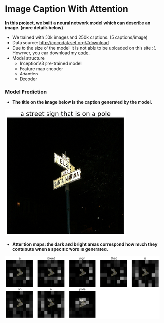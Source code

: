 # Image Caption With Attention
**In this project, we built a neural network model which can describe an image. (more details below)**

- We trained with 50k images and 250k captions. (5 captions/image)
- Data source: http://cocodataset.org/#download
- Due to the size of the model, it is not able to be uploaded on this site :(. However, you can download my [code](https://github.com/shuxg2017/Image-caption-using-attention-mechanism/tree/master/imgcap_model).
- Model structure
  - InceptionV3 pre-trained model
  - Feature map encoder
  - Attention
  - Decoder

### Model Prediction
- **The title on the image below is the caption generated by the model.**

![describe an image](https://github.com/shuxg2017/Image-caption-using-attention-mechanism/blob/master/results/image.png)

- **Attention maps: the dark and bright areas correspond how much they contribute when a specific word is generated.**

![attention maps](https://github.com/shuxg2017/Image-caption-using-attention-mechanism/blob/master/results/attention_maps.png)
